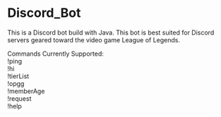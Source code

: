 # Discord_Bot
This is a Discord bot build with Java. This bot is best suited for Discord servers geared toward the video game League of Legends.  

Commands Currently Supported:  
!ping  
!hi  
!tierList  
!opgg  
!memberAge  
!request  
!help  
